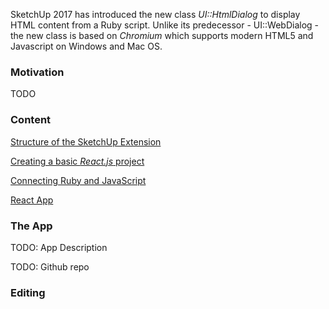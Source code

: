 SketchUp 2017 has introduced the new class *UI::HtmlDialog* to display HTML content from a Ruby script. Unlike its predecessor - UI::WebDialog - the new class is based on *Chromium* which supports modern HTML5 and Javascript on Windows and Mac OS.

### Motivation

TODO

### Content

[Structure of the SketchUp Extension](./structure.md)

[Creating a basic *React.js* project](./create_react_app.md)

[Connecting Ruby and JavaScript](./connect_ruby_with_js.md)

[React App](./the_react_app.md)



### The App

TODO: App Description

TODO: Github repo

### Editing

